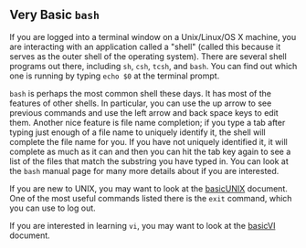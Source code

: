 ## Very Basic <code>bash</code>

If you are logged into a terminal window on a Unix/Linux/OS X machine,
you are interacting with an application called a "shell" (called this
because it serves as the outer shell of the operating system).  There
are several shell programs out there, including <code>sh</code>,
<code>csh</code>, <code>tcsh</code>, and <code>bash</code>.  You can
find out which one is running by typing <code>echo $0</code> at the
terminal prompt.

<code>bash</code> is perhaps the most common shell these days.  It has
most of the features of other shells.  In particular, you can use
the up arrow to see previous commands and use the left arrow and 
back space keys to edit them.  Another nice feature is file name
completion; if you type a tab after typing just enough of a file name
to uniquely identify it, the shell will complete the file name for
you.  If you have not uniquely identified it, it will complete as much
as it can and then you can hit the tab
key again to see a list of the files that match the substring you have
typed in.  You can look at the <code>bash</code> manual page for many
more details about if you are interested.

If you are new to UNIX, you may want to look at the
[basicUNIX](#basicUNIX) document.
One of the most useful commands listed there is the <code>exit</code>
command, which you can use to log out.

If you are interested in learning <code>vi</code>, you may want to look at
the [basicVI](#basicVI) document.

[basicUNIX]: basicUNIX.md
[basicVI]: basicVI.md

